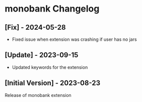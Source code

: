 # monobank Changelog

## [Fix] - 2024-05-28

- Fixed issue when extension was crashing if user has no jars

## [Update] - 2023-09-15

- Updated keywords for the extension

## [Initial Version] - 2023-08-23

Release of monobank extension
